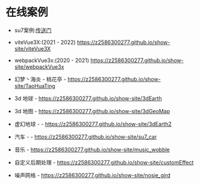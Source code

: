 # 在线案例

- su7案例:[传送门](https://z2586300277.github.io/show-site/su7_demo)

- viteVue3X:(2021 - 2022) https://z2586300277.github.io/show-site/viteVue3X
  
- webpackVue3x:(2020 - 2021) https://z2586300277.github.io/show-site/webpackVue3x

- 幻梦丶海炎 - 桃花亭 - https://z2586300277.github.io/show-site/TaoHuaTing

- 3d 地球 - https://z2586300277.github.io/show-site/3dEarth

- 3d 地图 - https://z2586300277.github.io/show-site/3dGeoMap

- 虚幻地球 - - https://z2586300277.github.io/show-site/3dEarth2
  
- 汽车 - - https://z2586300277.github.io/show-site/su7_car
  
- 音乐 - https://z2586300277.github.io/show-site/music_wobble

- 自定义后期处理 -  https://z2586300277.github.io/show-site/customEffect

- 噪声网格 - https://z2586300277.github.io/show-site/nosie_gird